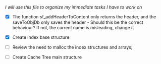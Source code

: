 _I will use this file to organize my immediate tasks I have to work on_

- [x] The function sf_addHeaderToContent only returns the header, and the saveToObjDb only saves the header
        - Should this be the correct behaviour? If not, the current name is misleading, change it
- [x] Create index base structure 

- [ ] Review the need to malloc the index structures and arrays;
- [ ] Create Cache Tree main structure
